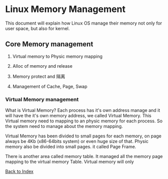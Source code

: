# Linux Memory Management

This document will explain how Linux OS manage their memory not only for user space, but also for kernel.

## Core Memory management

1. Virtual memory to Physic memory mapping

2. Alloc of memory and release 

3. Memory protect and 隔离

4. Management of Cache, Page, Swap

### Virtual Memory management

What is Virtual Memory? Each process has it's own address manage and it will have the it's own memory address, we called Virtual Memory.
This Virtual memory need to mapping to an physic memory for each process. So the system need to manage about the memory mapping.

Virtual Memory has been divided to small pages for each memory, on page always be 4Kb (x86-64bits system) or even huge size of that.
Physic memory also be divided into small pages. it called Page Frame.

There is another area called memory table. It managed all the memory page mapping to the virtual memory Table. Virtual memory will only  



[Back to Index](./Basic%20Constructure%20of%20Linux.md)